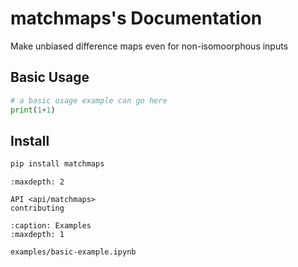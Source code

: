 
# matchmaps's Documentation

Make unbiased difference maps even for non-isomoorphous inputs


## Basic Usage

```python
# a basic usage example can go here
print(1+1)
```

## Install
```bash
pip install matchmaps
```



```{toctree}
:maxdepth: 2

API <api/matchmaps>
contributing
```

```{toctree}
:caption: Examples
:maxdepth: 1

examples/basic-example.ipynb
```
